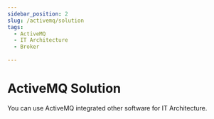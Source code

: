 ```yaml
---
sidebar_position: 2
slug: /activemq/solution
tags:
  - ActiveMQ
  - IT Architecture
  - Broker
  
---
```


# ActiveMQ Solution

You can use ActiveMQ integrated other software for IT Architecture.


